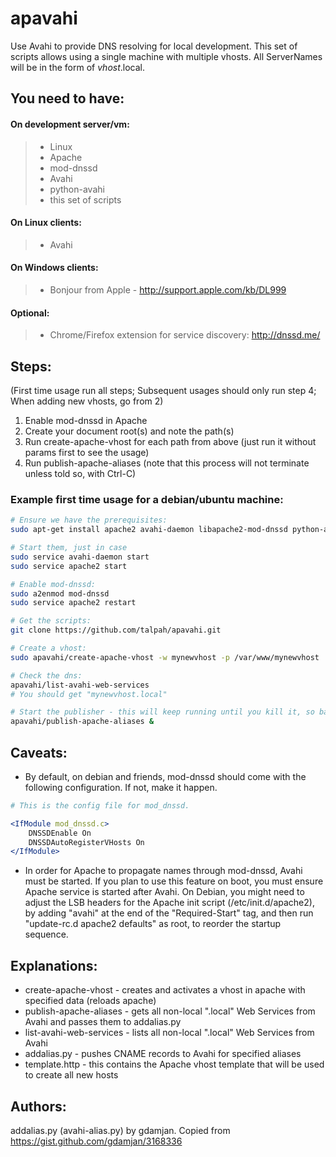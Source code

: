 apavahi
=======
Use Avahi to provide DNS resolving for local development. This set of scripts allows 
using a single machine with multiple vhosts. All ServerNames will be in the form of _vhost_.local.

You need to have:
---
#### On development server/vm: ####
> - Linux
> - Apache
> - mod-dnssd
> - Avahi
> - python-avahi
> - this set of scripts

#### On Linux clients: ####
> - Avahi 

#### On Windows clients: ####
> - Bonjour from Apple - http://support.apple.com/kb/DL999

#### Optional: ####
> - Chrome/Firefox extension for service discovery: http://dnssd.me/

Steps: 
---
(First time usage run all steps; Subsequent usages should only run step 4; When adding new vhosts, go from 2)

1.  Enable mod-dnssd in Apache 
2.  Create your document root(s) and note the path(s)
3.  Run create-apache-vhost for each path from above (just run it without params first to see the usage)
4.  Run publish-apache-aliases (note that this process will not terminate unless told so, with Ctrl-C)

### Example first time usage for a debian/ubuntu machine: ###
```sh
# Ensure we have the prerequisites:
sudo apt-get install apache2 avahi-daemon libapache2-mod-dnssd python-avahi

# Start them, just in case
sudo service avahi-daemon start
sudo service apache2 start

# Enable mod-dnssd:
sudo a2enmod mod-dnssd
sudo service apache2 restart

# Get the scripts:
git clone https://github.com/talpah/apavahi.git

# Create a vhost:
sudo apavahi/create-apache-vhost -w mynewvhost -p /var/www/mynewvhost

# Check the dns:
apavahi/list-avahi-web-services
# You should get "mynewvhost.local"

# Start the publisher - this will keep running until you kill it, so background it
apavahi/publish-apache-aliases &
```

Caveats:
---
- By default, on debian and friends, mod-dnssd should come with the following configuration. If not, make it happen.

```apache
# This is the config file for mod_dnssd.

<IfModule mod_dnssd.c>
    DNSSDEnable On
    DNSSDAutoRegisterVHosts On
</IfModule>
```
- In order for Apache to propagate names through mod-dnssd, Avahi must be started. If you plan to 
    use this feature on boot, you must ensure Apache service is started after Avahi. 
    On Debian, you might need to adjust the LSB headers for the Apache init script (/etc/init.d/apache2), 
    by adding "avahi" at the end of the "Required-Start" tag, and then run "update-rc.d apache2 defaults" 
    as root, to reorder the startup sequence.


Explanations:
---
- create-apache-vhost       - creates and activates a vhost in apache with specified data (reloads apache)
- publish-apache-aliases    - gets all non-local ".local" Web Services from Avahi and passes them to addalias.py
- list-avahi-web-services   - lists all non-local ".local" Web Services from Avahi
- addalias.py               - pushes CNAME records to Avahi for specified aliases
- template.http             - this contains the Apache vhost template that will be used to create all new hosts


Authors:
---
addalias.py (avahi-alias.py) by gdamjan. Copied from https://gist.github.com/gdamjan/3168336
